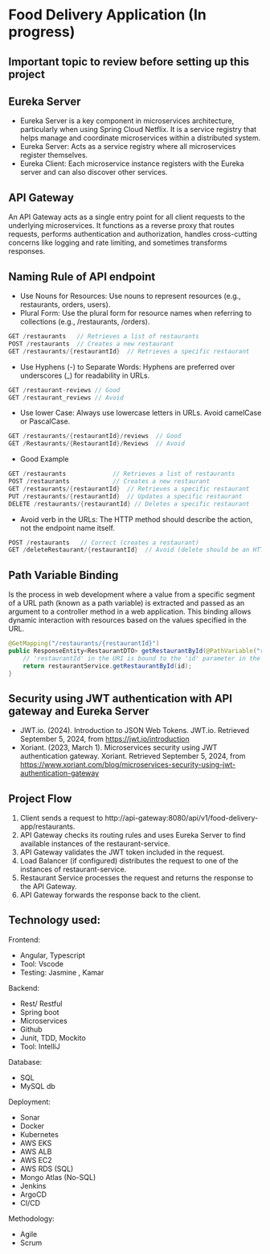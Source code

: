 
# Food Delivery Application (In progress)

## Important topic to review before setting up this project
## Eureka Server
- Eureka Server is a key component in microservices architecture, particularly when using Spring Cloud Netflix. It is a service registry that helps manage and coordinate microservices within a distributed system.
- Eureka Server: Acts as a service registry where all microservices register themselves.
- Eureka Client: Each microservice instance registers with the Eureka server and can also discover other services.

## API Gateway
An API Gateway acts as a single entry point for all client requests to the underlying microservices. It functions as a reverse proxy that routes requests, performs authentication and authorization, handles cross-cutting concerns like logging and rate limiting, and sometimes transforms responses.

## Naming Rule of API endpoint
- Use Nouns for Resources: Use nouns to represent resources (e.g., restaurants, orders, users).
- Plural Form: Use the plural form for resource names when referring to collections (e.g., /restaurants, /orders).
```java
GET /restaurants   // Retrieves a list of restaurants
POST /restaurants  // Creates a new restaurant
GET /restaurants/{restaurantId}  // Retrieves a specific restaurant
```
- Use Hyphens (-) to Separate Words: Hyphens are preferred over underscores (_) for readability in URLs.

```java
GET /restaurant-reviews // Good
GET /restaurant_reviews // Avoid
```
- Use lower Case: Always use lowercase letters in URLs. Avoid camelCase or PascalCase.
```java
GET /restaurants/{restaurantId}/reviews  // Good
GET /Restaurants/{RestaurantId}/Reviews  // Avoid
```

- Good Example
```java
GET /restaurants             // Retrieves a list of restaurants
POST /restaurants            // Creates a new restaurant
GET /restaurants/{restaurantId}  // Retrieves a specific restaurant
PUT /restaurants/{restaurantId}  // Updates a specific restaurant
DELETE /restaurants/{restaurantId} // Deletes a specific restaurant
```
- Avoid verb in the URLs: The HTTP method should describe the action, not the endpoint name itself.
```java
POST /restaurants   // Correct (creates a restaurant)
GET /deleteRestaurant/{restaurantId}  // Avoid (delete should be an HTTP DELETE request)
```
## Path Variable Binding
Is the process in web development where a value from a specific segment of a URL path (known as a path variable) is extracted and passed as an argument to a controller method in a web application. This binding allows dynamic interaction with resources based on the values specified in the URL.
```java
@GetMapping("/restaurants/{restaurantId}")
public ResponseEntity<RestaurantDTO> getRestaurantById(@PathVariable("restaurantId") int id) {
    // 'restaurantId' in the URI is bound to the 'id' parameter in the method
    return restaurantService.getRestaurantById(id);
}
```
## Security using JWT authentication with API gateway and Eureka Server
- JWT.io. (2024). Introduction to JSON Web Tokens. JWT.io. Retrieved September 5, 2024, from https://jwt.io/introduction
- Xoriant. (2023, March 1). Microservices security using JWT authentication gateway. Xoriant. Retrieved September 5, 2024, from https://www.xoriant.com/blog/microservices-security-using-jwt-authentication-gateway

## Project Flow
1. Client sends a request to http://api-gateway:8080/api/v1/food-delivery-app/restaurants.
2. API Gateway checks its routing rules and uses Eureka Server to find available instances of the restaurant-service.
3. API Gateway validates the JWT token included in the request.
4. Load Balancer (if configured) distributes the request to one of the instances of restaurant-service.
5. Restaurant Service processes the request and returns the response to the API Gateway.
6. API Gateway forwards the response back to the client.


## Technology used:
Frontend:
- Angular, Typescript
- Tool: Vscode
- Testing: Jasmine , Kamar

Backend:
- Rest/ Restful
- Spring boot
- Microservices
- Github
- Junit, TDD, Mockito
- Tool: IntelliJ

Database:
- SQL
- MySQL db

Deployment:
- Sonar
- Docker
- Kubernetes
- AWS EKS
- AWS ALB
- AWS EC2
- AWS RDS (SQL)
- Mongo Atlas (No-SQL)
- Jenkins
- ArgoCD
- CI/CD

Methodology:
- Agile
- Scrum





